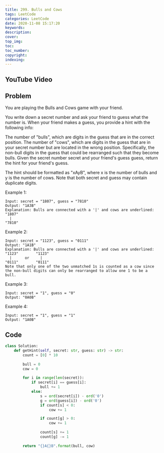```yaml
---
title: 299. Bulls and Cows
tags: LeetCode
categories: LeetCode
date: 2020-11-08 15:17:20
keywords:
description:
cover:
top_img:
toc:
toc_number:
copyright:
indexing:
---
```

## YouTube Video


## Problem
You are playing the Bulls and Cows game with your friend.

You write down a secret number and ask your friend to guess what the number is. When your friend makes a guess, you provide a hint with the following info:

The number of "bulls", which are digits in the guess that are in the correct position.
The number of "cows", which are digits in the guess that are in your secret number but are located in the wrong position. Specifically, the non-bull digits in the guess that could be rearranged such that they become bulls.
Given the secret number secret and your friend's guess guess, return the hint for your friend's guess.

The hint should be formatted as "xAyB", where x is the number of bulls and y is the number of cows. Note that both secret and guess may contain duplicate digits.

 

Example 1:
```
Input: secret = "1807", guess = "7810"
Output: "1A3B"
Explanation: Bulls are connected with a '|' and cows are underlined:
"1807"
  |
"7810"
```
Example 2:
```
Input: secret = "1123", guess = "0111"
Output: "1A1B"
Explanation: Bulls are connected with a '|' and cows are underlined:
"1123"        "1123"
  |      or     |
"0111"        "0111"
Note that only one of the two unmatched 1s is counted as a cow since the non-bull digits can only be rearranged to allow one 1 to be a bull.
```
Example 3:
```
Input: secret = "1", guess = "0"
Output: "0A0B"
```
Example 4:
```
Input: secret = "1", guess = "1"
Output: "1A0B"
```

## Code
```python
class Solution:
    def getHint(self, secret: str, guess: str) -> str:
        count = [0] * 10
        
        bull = 0
        cow = 0
        
        for i in range(len(secret)):
            if secret[i] == guess[i]:
                bull += 1
            else:
                s = ord(secret[i]) - ord('0')
                g = ord(guess[i]) - ord('0')
                if count[s] < 0:
                    cow += 1

                if count[g] > 0:
                    cow += 1
                
                count[s] += 1
                count[g] -= 1
        
        return "{}A{}B".format(bull, cow)
```